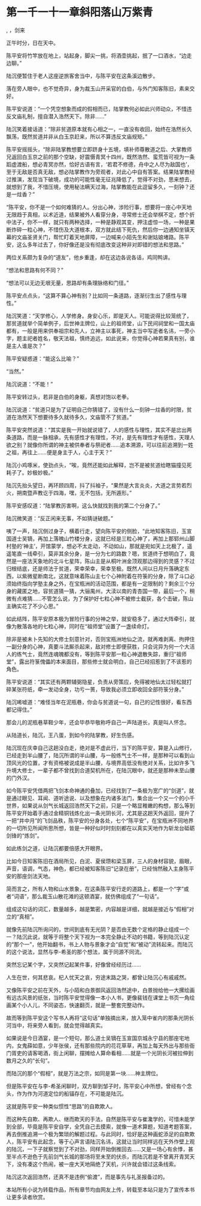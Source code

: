 # 第一千一十一章斜阳落山万紫青
,  ，剑来
   正午时分，日在天中。
   陈平安将竹竿放在地上，站起身，脚尖一挑，将酒壶挑起，抿了一口酒水，“边走边聊。”
   陆沉便暂住于老人这座逆旅客舍当中，与陈平安在这条溪边散步。
   落在旁人眼中，也不觉奇异，身为裁玉山开采官的白伯，与外门知客陈旧，素来交好。
   陈平安说道：“一个凭空想象而成的假相而已，陆掌教何必如此兴师动众，不惜违反文庙礼制，擅自潜入浩然天下。除非……”
   陆沉笑着接话道：“除非贫道原本就有心相之一，一直没有收回，始终在浩然长久飘荡，既然贫道并非从白玉京赶来，所以不算违反文庙规矩。”
   陈平安摇摇头，“除非陆掌教想要立即跻身十五境，填补师尊散道之后、大掌教师兄返回白玉京之前的那个空缺，好震慑青冥十四州，既然浩然、蛮荒皆可视为一条蹈虚渡船，想必青冥亦然，恰好古语有言，‘若君不修德，舟中之人尽为敌国也’，至于无敌是否真无敌，想必陆掌教作为旁观者，对此心中自有答案。结果陆掌教经过推演，发现当下破境，成功的可能性毫无征兆降低了，觉得不对劲，思来想去，就想到了我，不惜压境，使用秘法瞒天过海，陆掌教能在此逗留多久，一刻钟？还是一炷香？”
   “陈平安，你不是一个如何难猜的人。分出心神，涉险行事，想要将一座心中天地无限趋于真相，以术近道，结果被外人看穿分身，寻常修士还会举棋不定，想个折中法子，你不一样，就只有两种选择，一种是静观其变，押注虚惊一场，一种是果断炸碎一粒心神，不惜伤及大道根本，双方就此结下死仇，然后你一边通知坐镇天幕的文庙圣贤关门，帮忙盯着天地屏障，一边喊来小陌先生和谢姑娘堵路。陈平安，这么多年过去了，你好像还是没有彻底改变这种非对即错的想法和思路。”
   两位关系颇为复杂的“道友”，他乡重逢，却在这边各说各话，鸡同鸭讲。
   “想法和思路有何不同？”
   “想法可以无边无垠无量，思路却有条理脉络和门径。”
   陈平安点点头，“这算不算心神有别？比如同一条道路，逐渐衍生出了感性与理性。”
   陆沉笑道：“天学修心，人学修身。身安心乐，即是天人。可能说得比较笼统了，那贫道就举个简单例子，后世神主牌位，山上的祖师堂，山下民间祠堂和一国太庙都有，一般是用来供奉祖宗和先人，立神主以事死，神主当中写逝者名讳，一旁小字，题主祀者姓名，敬天法祖，慎终追远，如此说来，你觉得心神若果真有别，谁是主人谁是次？”
   陈平安疑惑道：“能这么比喻？”
   “当然。”
   陆沉说道：“不能！”
   陈平安转过头，若非是白伯的身躯，真想对饱以老拳。
   陆沉说道：“贫道只是为了证明自己你猜错了，没有什么一刻钟一炷香的时限，贫道在浩然天下想要待多久就待多久，文庙管不了贫道。”
   陈平安突然说道：“其实是我一开始就说错了，人的感性与理性，其实不是岔出两条道路，而是一脉相承，先有感性才有理性，不对，是先有理性才有感性，天理人欲之别？就像你所谓的神主被供奉者与祭祀者……追本溯源，可以往前追溯到一姓之祖，再往上……便是身主于人，心主于天？”
   陆沉小鸡啄米，使劲点头，“唉，竟然还能如此解释，岂不是被贫道给瞎猫撞见死耗子了。妙极妙极。”
   陆沉先抬头望日，再环顾四周，抖了抖袖子，“果然是大言炎炎，大道之言势若烈火，朔南暨声教讫于四海，嘿，无不包括，无所遁形。”
   陈平安感叹道：“陆掌教厉害啊，这么快就找到我的第二个分身了。”
   陆沉微笑道：“反正闲来无事，不如猜谜破题。”
   咦了一声，陆沉侧过身子，横着行走，望向陈平安的侧脸，“此地知客陈旧，玉宣国道士吴镝，再加上落魄山竹楼分身，这就已经是三粒心神了，再加上那郓州山脚村塾的‘神主’，开馆蒙学，想必不太走动，不动如山，那就是宛如天上北极了，遥遥笔直一线牵引，莫非其余分身，是一分为七的路数？嗯，贫道终于想明白了，竟然是一座法天象地的北斗七星阵，陈山主是从桐叶洲金顶观那边得到的灵感？不过归根结底，还是师法于贫道，荣幸荣幸，荣幸至极。既然人间以日月升落确定东西，以紫微星断南北，这就意味着陈山主七个心神附着在符箓的分身，除了斗口必须始终指向学塾主身之外，在宝瓶洲的活动范围，都是有一定限制的？剩余三个分身的藏匿之地，容贫道猜一猜，大骊禺州，大渎以南的青杏国一带，最后一个，稍微有点难猜……不管怎么说，为了保护好七粒心神不被修士截获，各个击破，陈山主确实花了不少心思。”
   如此结阵，陈平安原本极为冒险行事的分神之举，就安稳多了，通过大阵牵引，就像为散落各地的七粒心神，同时在“祖师堂”设置了一盏续命灯。
   除非是被未卜先知的大修士刻意针对，否则宝瓶洲地仙之流，就再难剥离、拘押住一副分身的心神，真要斗法厮杀起来，敌对修士即便获胜，只会诧异为何一个大活人的练气士，竟然连魂魄都没有，等到陈平安那一粒心神退散失踪，重归“祖师堂”，露出符箓傀儡的本来面目，那些修士就会明白，自己已经招惹到了不该惹的角色。
   陈平安说道：“其实还有两颗辅弼隐星，负责从旁策应，免得被地仙太过轻松就打碎某张符纸，牵一发动全身，功亏一篑，导致我必须立即收回全部符箓分身。”
   陆沉唏嘘道：“难怪当年在泥瓶巷，你会与贫道说一句，自己的记性很好，看东西都记得住。”
   那会儿的泥瓶巷草鞋少年，还会毕恭毕敬称呼自己一声陆道长，真是叫人怀念。
   从陆道长，陆沉，王八蛋，到如今的陆掌教，好生伤感。
   陆沉现在庆幸自己这趟没白走，绝对是不虚此行，当下的陈平安，算是入山修行，已经走到半山腰了，陆沉所谓的半山腰，与一般练气士不一样，是那种可以看到山顶风光的位置，才有资格被说成是半山腰，与境界高低没有绝对关系，比如许多飞升境大修士，一辈子都不曾找到合道契机所在，在陆沉眼中，就还是那种未至山腰的门外汉。
   如今陈平安凭借两把飞剑本命神通的叠加，已经找到了一条极为宽广的“剑道”，就是通过眼见、耳闻、道听途说、以及想象在内诸多法门，集合出一个又一个的小千世界，如果说从剑气长城返回浩然天下之前，只是一个略显稚嫩的构想，那么等到陈平安开始着手通过金精铜钱炼化出一条光阴长河，尤其是这趟天外返回，提升了一把“井中月”的飞剑品秩，陈平安的分身各处，七个“陈平安”，在宝瓶洲不同地界的一切所见所闻所思所想，皆是一种好似时时刻刻都在以真实天地作为斩龙台砥砺剑锋的“炼剑”。
   如此练剑之道，让陆沉都要倍感大开眼界。
   比如今日知客陈旧在酒局所见，白泥、夏侯瓒和梁玉屏，三人的身材容貌，眉眼，声音，语调，气态，神色，都已经被知客陈旧“记录在册”，已经悄然融入主身陈平安的那座剑法天地。
   简而言之，所有人物和山水景象，在这条陈平安行走的道路上，都是一个“字”或者“词语”，那么裁玉山散花滩的这顿酒宴，就仿佛组成了“一句话”。
   组成这句话的词汇，数量越多，越是繁密，内容越是详细，就越是接近与“假相”对立的“真相”。
   就像先前陆沉所询问的，世间到底有无光阴？是否由无数个定格的静止组成一个一？陆沉此说，就等于将整个天下视为一本完全静止不动的书籍，等到陆沉认定的“那个一”，他开始翻书，书上人物与景象才会“自觉”和“被动”流转起来。而陆沉的这个说法，显然与李-希圣的那个想法，属于同源不同流。
   突然忘记某个字，又突然记起某件事，好像曾经经历过……
   人生在世，何其悲哀。杞人忧天之哀，穷途末路之哭，都曾让陆沉心有戚戚然。
   又像陈平安之前在天外，与小陌和白景御风返回浩然途中，白景抛给他一大摞绘画有远古风景的纸张，当时陈平安觉得像一本小人书，更像裴钱在课堂上书页一角绘画某个小人儿，不同姿态，快速翻页，就是一整套完整动作。
   故而等到陈平安这个写书人再将“这句话”单独摘出来，放入笼中雀内的那条光阴长河当中，将来旁人看到，就会觉得越真实。
   如果说是今日酒宴，是一个短句，那么道士吴镝在玉宣国京城永宁县的那座宅地内，女鬼薛如意，少年张侯，还有那些院内的花花草草，再加上每天外出与那些衙门胥吏的请客喝酒，街上闲聊，摆摊给人算命看相……就是一个光阴长河被拉伸到数月之久的“长句”。
   而陆沉的那个“假相”，就是万法之宗，如同是第一块……神主牌位。
   但是陈平安在与李-希圣闲聊时，双方聊到邹子时，陈平安心中所想，曾经有个念头，作为作为河道定位的船锚存在，不可能是陆沉。
   这就是陈平安一种类似惯性“思路”的自欺欺人。
   而这种先自欺、再欺人、继而欺天的手法，自然是陈平安与崔瀺学的，可惜未能学到全部，毕竟是陈平安自学，全凭自己去摸索，就像一道术算题，知道考题答案，再去倒推追溯一个极为繁琐的解题过程。与此同时，恰好是这种画蛇添足的自欺欺人，陈平安有此起念，等于心声言语陆沉名讳，这就让当时同样远在天外作壁上观的陆沉，一下子就察觉到了不对劲，同样开始倒推回去……又是一场心有余悸，甚至半点不逊色于先前剑气长城的那场将至未至的伏杀，而陆沉若是不曾离开青冥天下，没有凑这个热闹，被一座大天地隔绝了天机，兴许就会错过这条线索。
   陆沉这次返回浩然，还真不是违例“偷渡”，而是事先与礼圣报备过的。
  本站所有小说为转载作品，所有章节均由网友上传，转载至本站只是为了宣传本书让更多读者欣赏。